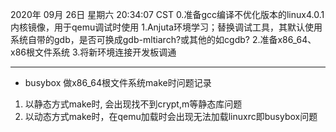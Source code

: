 2020年 09月 26日 星期六 20:34:07 CST
0.准备gcc编译不优化版本的linux4.0.1内核镜像，用于qemu调试时使用
1.Anjuta环境学习；替换调试工具，其默认使用系统自带的gdb，是否可换成gdb-mltiarch?或其他的如cgdb?
2.准备x86_64、x86根文件系统
3.将新环境连接开发板调通

---
* busybox 做x86_64根文件系统make时问题记录
1. 以静态方式make时, 会出现找不到crypt,m等静态库问题
2. 以动态方式make时，在qemu加载时会出现无法加载linuxrc即busybox问题
